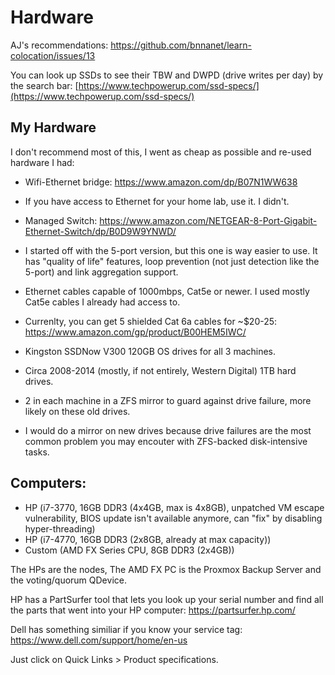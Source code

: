 # Hardware

AJ's recommendations: https://github.com/bnnanet/learn-colocation/issues/13

You can look up SSDs to see their TBW and DWPD (drive writes per day) by the search bar: [https://www.techpowerup.com/ssd-specs/](https://www.techpowerup.com/ssd-specs/)

## My Hardware

I don't recommend most of this, I went as cheap as possible and re-used hardware I had:

- Wifi-Ethernet bridge: https://www.amazon.com/dp/B07N1WW638
- If you have access to Ethernet for your home lab, use it. I didn't.
  
- Managed Switch: https://www.amazon.com/NETGEAR-8-Port-Gigabit-Ethernet-Switch/dp/B0D9W9YNWD/
- I started off with the 5-port version, but this one is way easier to use. It has "quality of life" features, loop prevention (not just detection like the 5-port) and link aggregation support.

- Ethernet cables capable of 1000mbps, Cat5e or newer. I used mostly Cat5e cables I already had access to.
- Currenlty, you can get 5 shielded Cat 6a cables for ~$20-25: https://www.amazon.com/gp/product/B00HEM5IWC/

- Kingston SSDNow V300 120GB OS drives for all 3 machines.

- Circa 2008-2014 (mostly, if not entirely, Western Digital) 1TB hard drives.
- 2 in each machine in a ZFS mirror to guard against drive failure, more likely on these old drives.
- I would do a mirror on new drives because drive failures are the most common problem you may encouter with ZFS-backed disk-intensive tasks.

## Computers:

- HP (i7-3770, 16GB DDR3 (4x4GB, max is 4x8GB), unpatched VM escape vulnerability, BIOS update isn't available anymore, can "fix" by disabling hyper-threading)
- HP (i7-4770, 16GB DDR3 (2x8GB, already at max capacity))
- Custom (AMD FX Series CPU, 8GB DDR3 (2x4GB))

The HPs are the nodes, The AMD FX PC is the Proxmox Backup Server and the voting/quorum QDevice.

HP has a PartSurfer tool that lets you look up your serial number and find all the parts that went into your HP computer: https://partsurfer.hp.com/

Dell has something similiar if you know your service tag: https://www.dell.com/support/home/en-us

Just click on Quick Links > Product specifications.
